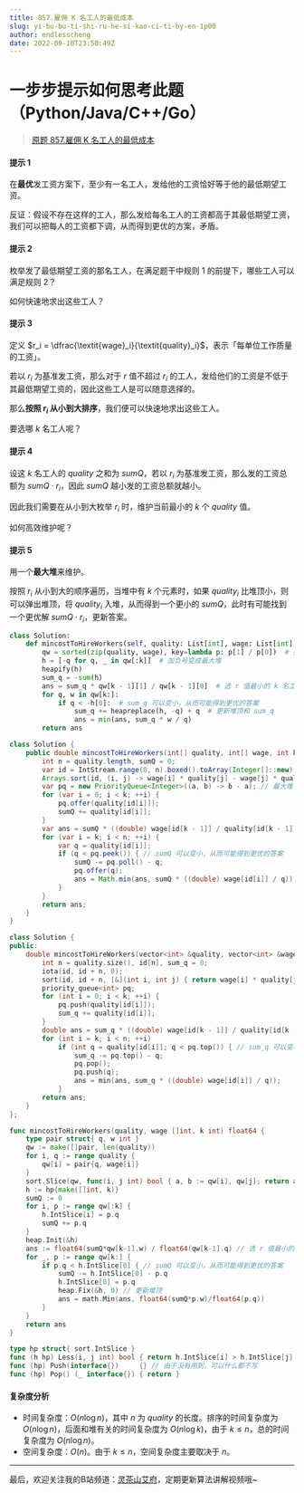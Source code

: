 ```yaml
---
title: 857.雇佣 K 名工人的最低成本
slug: yi-bu-bu-ti-shi-ru-he-si-kao-ci-ti-by-en-1p00
author: endlesscheng
date: 2022-09-10T23:50:49Z
---
```

# 一步步提示如何思考此题（Python/Java/C++/Go）
 
> [原题 857.雇佣 K 名工人的最低成本](https://leetcode.cn/problems/minimum-cost-to-hire-k-workers)
#### 提示 1

在**最优**发工资方案下，至少有一名工人，发给他的工资恰好等于他的最低期望工资。

反证：假设不存在这样的工人，那么发给每名工人的工资都高于其最低期望工资，我们可以把每人的工资都下调，从而得到更优的方案，矛盾。

#### 提示 2

枚举发了最低期望工资的那名工人，在满足题干中规则 1 的前提下，哪些工人可以满足规则 2？

如何快速地求出这些工人？

#### 提示 3

定义 $r_i = \dfrac{\textit{wage}_i}{\textit{quality}_i}$，表示「每单位工作质量的工资」。

若以 $r_i$ 为基准发工资，那么对于 $r$ 值不超过 $r_i$ 的工人，发给他们的工资是不低于其最低期望工资的，因此这些工人是可以随意选择的。

那么**按照 $r_i$ 从小到大排序**，我们便可以快速地求出这些工人。

要选哪 $k$ 名工人呢？

#### 提示 4

设这 $k$ 名工人的 $\textit{quality}$ 之和为 $\textit{sumQ}$，若以 $r_i$ 为基准发工资，那么发的工资总额为 $\textit{sumQ}\cdot r_i$，因此 $\textit{sumQ}$ 越小发的工资总额就越小。

因此我们需要在从小到大枚举 $r_i$ 时，维护当前最小的 $k$ 个 $\textit{quality}$ 值。

如何高效维护呢？

#### 提示 5

用一个**最大堆**来维护。

按照 $r_i$ 从小到大的顺序遍历，当堆中有 $k$ 个元素时，如果 $\textit{quality}_i$ 比堆顶小，则可以弹出堆顶，将 $\textit{quality}_i$ 入堆，从而得到一个更小的 $\textit{sumQ}$，此时有可能找到一个更优解 $\textit{sumQ}\cdot r_i$，更新答案。

```py [sol1-Python3]
class Solution:
    def mincostToHireWorkers(self, quality: List[int], wage: List[int], k: int) -> float:
        qw = sorted(zip(quality, wage), key=lambda p: p[1] / p[0])  # 按照 r 值排序
        h = [-q for q, _ in qw[:k]]  # 加负号变成最大堆
        heapify(h)
        sum_q = -sum(h)
        ans = sum_q * qw[k - 1][1] / qw[k - 1][0]  # 选 r 值最小的 k 名工人组成当前的最优解
        for q, w in qw[k:]:
            if q < -h[0]:  # sum_q 可以变小，从而可能得到更优的答案
                sum_q += heapreplace(h, -q) + q  # 更新堆顶和 sum_q
                ans = min(ans, sum_q * w / q)
        return ans
```

```java [sol1-Java]
class Solution {
    public double mincostToHireWorkers(int[] quality, int[] wage, int k) {
        int n = quality.length, sumQ = 0;
        var id = IntStream.range(0, n).boxed().toArray(Integer[]::new);
        Arrays.sort(id, (i, j) -> wage[i] * quality[j] - wage[j] * quality[i]); // 按照 r 值排序
        var pq = new PriorityQueue<Integer>((a, b) -> b - a); // 最大堆
        for (var i = 0; i < k; ++i) {
            pq.offer(quality[id[i]]);
            sumQ += quality[id[i]];
        }
        var ans = sumQ * ((double) wage[id[k - 1]] / quality[id[k - 1]]); // 选 r 值最小的 k 名工人组成当前的最优解
        for (var i = k; i < n; ++i) {
            var q = quality[id[i]];
            if (q < pq.peek()) { // sumQ 可以变小，从而可能得到更优的答案
                sumQ -= pq.poll() - q;
                pq.offer(q);
                ans = Math.min(ans, sumQ * ((double) wage[id[i]] / q));
            }
        }
        return ans;
    }
}
```

```cpp [sol1-C++]
class Solution {
public:
    double mincostToHireWorkers(vector<int> &quality, vector<int> &wage, int k) {
        int n = quality.size(), id[n], sum_q = 0;
        iota(id, id + n, 0);
        sort(id, id + n, [&](int i, int j) { return wage[i] * quality[j] < wage[j] * quality[i]; }); // 按照 r 值排序
        priority_queue<int> pq;
        for (int i = 0; i < k; ++i) {
            pq.push(quality[id[i]]);
            sum_q += quality[id[i]];
        }
        double ans = sum_q * ((double) wage[id[k - 1]] / quality[id[k - 1]]); // 选 r 值最小的 k 名工人组成当前的最优解
        for (int i = k; i < n; ++i)
            if (int q = quality[id[i]]; q < pq.top()) { // sum_q 可以变小，从而可能得到更优的答案
                sum_q -= pq.top() - q;
                pq.pop();
                pq.push(q);
                ans = min(ans, sum_q * ((double) wage[id[i]] / q));
            }
        return ans;
    }
};
```

```go [sol1-Go]
func mincostToHireWorkers(quality, wage []int, k int) float64 {
	type pair struct{ q, w int }
	qw := make([]pair, len(quality))
	for i, q := range quality {
		qw[i] = pair{q, wage[i]}
	}
	sort.Slice(qw, func(i, j int) bool { a, b := qw[i], qw[j]; return a.w*b.q < b.w*a.q }) // 按照 r 值排序
	h := hp{make([]int, k)}
	sumQ := 0
	for i, p := range qw[:k] {
		h.IntSlice[i] = p.q
		sumQ += p.q
	}
	heap.Init(&h)
	ans := float64(sumQ*qw[k-1].w) / float64(qw[k-1].q) // 选 r 值最小的 k 名工人组成当前的最优解
	for _, p := range qw[k:] {
		if p.q < h.IntSlice[0] { // sumQ 可以变小，从而可能得到更优的答案
			sumQ -= h.IntSlice[0] - p.q
			h.IntSlice[0] = p.q
			heap.Fix(&h, 0) // 更新堆顶
			ans = math.Min(ans, float64(sumQ*p.w)/float64(p.q))
		}
	}
	return ans
}

type hp struct{ sort.IntSlice }
func (h hp) Less(i, j int) bool { return h.IntSlice[i] > h.IntSlice[j] } // 最大堆
func (hp) Push(interface{})     {} // 由于没有用到，可以什么都不写
func (hp) Pop() (_ interface{}) { return }
```

#### 复杂度分析

- 时间复杂度：$O(n\log n)$，其中 $n$ 为 $\textit{quality}$ 的长度。排序的时间复杂度为 $O(n\log n)$，后面和堆有关的时间复杂度为 $O(n\log k)$，由于 $k\le n$，总的时间复杂度为 $O(n\log n)$。
- 空间复杂度：$O(n)$。由于 $k\le n$，空间复杂度主要取决于 $n$。

---

最后，欢迎关注我的B站频道：[灵茶山艾府](https://space.bilibili.com/206214)，定期更新算法讲解视频哦~
